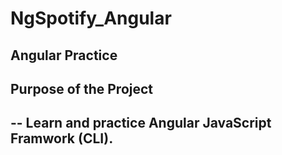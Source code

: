 # NgSpotify_Angular
Angular Practice
---
## Purpose of the Project
-- Learn and practice Angular JavaScript Framwork (CLI).
-- 

